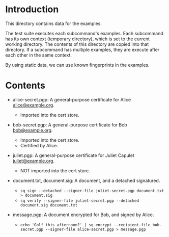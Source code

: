# Introduction

This directory contains data for the examples.

The test suite executes each subcommand's examples.  Each subcommand
has its own context (temporary directory), which is set to the current
working directory.  The contents of this directory are copied into
that directory.  If a subcommand has multiple examples, they are
execute after each other in the same context.

By using static data, we can use known fingerprints in the examples.

# Contents

- alice-secret.pgp: A general-purpose certificate for Alice
  <alice@example.org>.

    - Imported into the cert store.

- bob-secret.pgp: A general-purpose certificate for Bob
  <bob@example.org>.

    - Imported into the cert store.
    - Certified by Alice.

- juliet.pgp: A general-purpose certificate for Juliet Capulet
  <juliet@example.org>.

    - NOT imported into the cert store.

- document.txt, document.sig: A document, and a detached signatured.

    - `sq sign --detached --signer-file juliet-secret.pgp document.txt > document.sig`
    - `sq verify --signer-file juliet-secret.pgp --detached document.sig document.txt`

- message.pgp: A document encrypted for Bob, and signed by Alice.

    - `echo 'Golf this afternoon?' | sq encrypt --recipient-file bob-secret.pgp --signer-file alice-secret.pgp > message.pgp`

